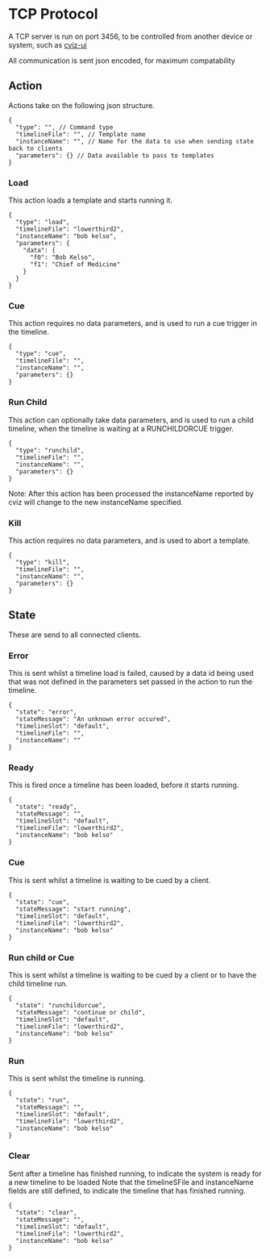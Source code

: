 # TCP Protocol
A TCP server is run on port 3456, to be controlled from another device or system, such as [cviz-ui](https://github.com/GuildTV/cviz-ui)

All communication is sent json encoded, for maximum compatability

## Action
Actions take on the following json structure.

```
{
  "type": "", // Command type
  "timelineFile": "", // Template name
  "instanceName": "", // Name for the data to use when sending state back to clients
  "parameters": {} // Data available to pass to templates
}
```

### Load
This action loads a template and starts running it.

```
{
  "type": "load",
  "timelineFile": "lowerthird2",
  "instanceName": "bob kelso",
  "parameters": {
    "data": {
      "f0": "Bob Kelso",
      "f1": "Chief of Medicine"
    }
  }
}
```

### Cue
This action requires no data parameters, and is used to run a cue trigger in the timeline.

```
{
  "type": "cue",
  "timelineFile": "",
  "instanceName": "",
  "parameters": {}
}
```

### Run Child
This action can optionally take data parameters, and is used to run a child timeline, when the timeline is waiting at a RUNCHILDORCUE trigger.

```
{
  "type": "runchild",
  "timelineFile": "",
  "instanceName": "",
  "parameters": {}
}
```

Note: After this action has been processed the instanceName reported by cviz will change to the new instanceName specified. 

### Kill
This action requires no data parameters, and is used to abort a template.

```
{
  "type": "kill",
  "timelineFile": "",
  "instanceName": "",
  "parameters": {}
}
```

## State
These are send to all connected clients.

### Error
This is sent whilst a timeline load is failed, caused by a data id being used that was not defined in the parameters set passed in the action to run the timeline.

```
{
  "state": "error",
  "stateMessage": "An unknown error occured",
  "timelineSlot": "default",
  "timelineFile": "",
  "instanceName": ""
}
```

### Ready
This is fired once a timeline has been loaded, before it starts running.

```
{
  "state": "ready",
  "stateMessage": "",
  "timelineSlot": "default",
  "timelineFile": "lowerthird2",
  "instanceName": "bob kelso"
}
```

### Cue
This is sent whilst a timeline is waiting to be cued by a client.

```
{
  "state": "cue",
  "stateMessage": "start running",
  "timelineSlot": "default",
  "timelineFile": "lowerthird2",
  "instanceName": "bob kelso"
}
```

### Run child or Cue
This is sent whilst a timeline is waiting to be cued by a client or to have the child timeline run.

```
{
  "state": "runchildorcue",
  "stateMessage": "continue or child",
  "timelineSlot": "default",
  "timelineFile": "lowerthird2",
  "instanceName": "bob kelso"
}
```

### Run
This is sent whilst the timeline is running.

```
{
  "state": "run",
  "stateMessage": "",
  "timelineSlot": "default",
  "timelineFile": "lowerthird2",
  "instanceName": "bob kelso"
}
```

### Clear
Sent after a timeline has finished running, to indicate the system is ready for a new timeline to be loaded
Note that the timelineSFile and instanceName fields are still defined, to indicate the timeline that has finished running.

```
{
  "state": "clear",
  "stateMessage": "",
  "timelineSlot": "default",
  "timelineFile": "lowerthird2",
  "instanceName": "bob kelso"
}
```